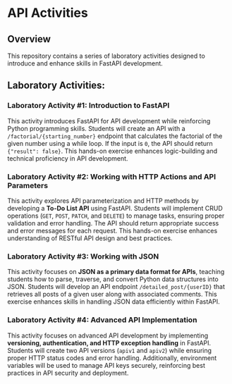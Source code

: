 # API Activities

## Overview
This repository contains a series of laboratory activities designed to introduce and enhance skills in FastAPI development.
## Laboratory Activities:

### Laboratory Activity #1: Introduction to FastAPI
This activity introduces FastAPI for API development while reinforcing Python programming skills. Students will create an API with a `/factorial/{starting_number}` endpoint that calculates the factorial of the given number using a while loop. If the input is `0`, the API should return `{"result": false}`. This hands-on exercise enhances logic-building and technical proficiency in API development.

### Laboratory Activity #2: Working with HTTP Actions and API Parameters
This activity explores API parameterization and HTTP methods by developing a **To-Do List API** using FastAPI. Students will implement CRUD operations (`GET`, `POST`, `PATCH`, and `DELETE`) to manage tasks, ensuring proper validation and error handling. The API should return appropriate success and error messages for each request. This hands-on exercise enhances understanding of RESTful API design and best practices.

### Laboratory Activity #3: Working with JSON
This activity focuses on **JSON as a primary data format for APIs**, teaching students how to parse, traverse, and convert Python data structures into JSON. Students will develop an API endpoint `/detailed_post/{userID}` that retrieves all posts of a given user along with associated comments. This exercise enhances skills in handling JSON data efficiently within FastAPI.

### Laboratory Activity #4: Advanced API Implementation
This activity focuses on advanced API development by implementing **versioning, authentication, and HTTP exception handling** in FastAPI. Students will create two API versions (`apiv1` and `apiv2`) while ensuring proper HTTP status codes and error handling. Additionally, environment variables will be used to manage API keys securely, reinforcing best practices in API security and deployment.

